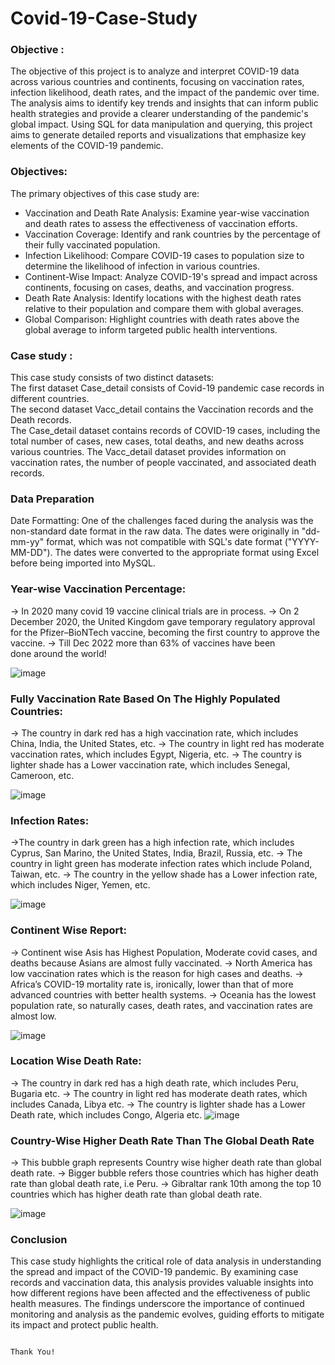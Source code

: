 # Covid-19-Case-Study
### Objective :
The objective of this project is to analyze and interpret COVID-19 data across various countries and continents, focusing on vaccination rates, infection likelihood, death rates, and the impact of the pandemic over time. The analysis aims to identify key trends and insights that can inform public health strategies and provide a clearer understanding of the pandemic's global impact. Using SQL for data manipulation and querying, this project aims to generate detailed reports and visualizations that emphasize key elements of the COVID-19 pandemic.

### Objectives:
The primary objectives of this case study are:
* Vaccination and Death Rate Analysis: Examine year-wise vaccination and death rates to assess the effectiveness of vaccination efforts.
* Vaccination Coverage: Identify and rank countries by the percentage of their fully vaccinated population.
* Infection Likelihood: Compare COVID-19 cases to population size to determine the likelihood of infection in various countries.
* Continent-Wise Impact: Analyze COVID-19's spread and impact across continents, focusing on cases, deaths, and vaccination progress.
* Death Rate Analysis: Identify locations with the highest death rates relative to their population and compare them with global averages.
* Global Comparison: Highlight countries with death rates above the global average to inform targeted public health interventions.

### Case study :
This case study consists of two distinct datasets:  
The first dataset Case_detail consists of Covid-19 pandemic case records in different countries.  
The second dataset Vacc_detail contains the Vaccination records and the Death records.  
The Case_detail dataset contains records of COVID-19 cases, including the total number of cases, new cases, total deaths, and new deaths across various countries. The Vacc_detail dataset provides information on vaccination rates, the number of people vaccinated, and associated death records. 

### Data Preparation
Date Formatting: One of the challenges faced during the analysis was the non-standard date format in the raw data. The dates were originally in "dd-mm-yy" format, which was not compatible with SQL's date format ("YYYY-MM-DD"). The dates were converted to the appropriate format using Excel before being imported into MySQL.


### Year-wise Vaccination Percentage:
-> In 2020 many covid 19 vaccine clinical trials are in process.
-> On 2 December 2020, the United Kingdom gave temporary regulatory approval for the Pfizer–BioNTech vaccine, becoming the first country to approve the vaccine.
-> Till Dec 2022 more than 63% of vaccines have been done around the world!


![image](https://user-images.githubusercontent.com/82544165/208044361-702fd9d5-109e-43ff-b08e-b349ccd6b913.png)



### Fully Vaccination Rate Based On The Highly Populated Countries:
-> The country in dark red has a high vaccination rate, which includes China, India, the United States, etc.
-> The country in light red has moderate vaccination rates, which includes Egypt, Nigeria, etc.
-> The country is lighter shade has a Lower vaccination rate, which includes Senegal, Cameroon, etc.

![image](https://user-images.githubusercontent.com/82544165/208041875-42467b2c-9257-499d-9fc5-6b5fae14e6ae.png)

### Infection Rates:
->The country in dark green has a high infection rate, which includes Cyprus, San Marino, the United States, India, Brazil, Russia, etc.
-> The country in light green has moderate infection rates which include Poland, Taiwan, etc.
-> The country in the yellow shade has a Lower infection rate, which includes Niger, Yemen, etc.

![image](https://user-images.githubusercontent.com/82544165/208042042-543f9d49-74b8-4d6b-b534-3e2c216cf3fc.png)

### Continent Wise Report:
-> Continent wise Asis has Highest Population, Moderate covid cases, and deaths because Asians are almost fully vaccinated.
-> North America has low vaccination rates which is the reason for high cases and deaths.
-> Africa’s COVID-19 mortality rate is, ironically, lower than that of more advanced countries with better health systems.
-> Oceania has the lowest population rate, so naturally cases, death rates, and vaccination rates are almost low.

![image](https://user-images.githubusercontent.com/82544165/208042238-5f8778f5-97a5-46f5-9625-2a0ce4befd10.png)

### Location Wise Death Rate:
-> The country in dark red has a high death rate, which includes Peru, Bugaria etc.
-> The country in light red has moderate death rates, which includes Canada, Libya etc.
-> The country is lighter shade has a Lower Death rate, which includes Congo, Algeria etc.
![image](https://user-images.githubusercontent.com/82544165/208042425-6be79420-a70f-48a1-ab35-25162264f742.png)

### Country-Wise Higher Death Rate Than The Global Death Rate
-> This bubble graph represents Country wise higher death rate than global death rate.
-> Bigger bubble refers those countries which has higher death rate than global death rate, i.e Peru.
->  Gibraltar rank 10th among the top 10 countries which has higher death rate than global death rate.

![image](https://user-images.githubusercontent.com/82544165/208043840-cdd9466f-2f6e-4c42-a5b5-ede94fb73a1d.png)

### Conclusion 
This case study highlights the critical role of data analysis in understanding the spread and impact of the COVID-19 pandemic. By examining case records and vaccination data, this analysis provides valuable insights into how different regions have been affected and the effectiveness of public health measures. The findings underscore the importance of continued monitoring and analysis as the pandemic evolves, guiding efforts to mitigate its impact and protect public health.


                                                          
                                                                             Thank You!
